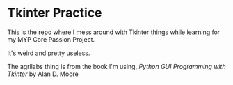 # Tkinter Practice

This is the repo where I mess around with Tkinter things while learning for my MYP Core Passion Project.

It's weird and pretty useless.

The agrilabs thing is from the book I'm using, *Python GUI Programming with Tkinter* by Alan D. Moore
